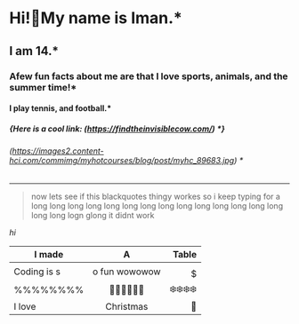 # Hi!👾My name is Iman.*
## I am 14.*
### Afew fun facts about me are that I love sports, animals, and the summer time!*
#### I play tennis, and football.*
##### {Here is a cool link: (https://findtheinvisiblecow.com/) *}
###### (https://images2.content-hci.com/commimg/myhotcourses/blog/post/myhc_89683.jpg) *
***************************************************************************************

> now lets see if this blackquotes thingy workes so i keep typing for a long long long long long long long long long long long long long long long long logn glong it didnt work


*hi* 

| I made        | A             | Table |
| ------------- |:-------------:| -----:|
|Coding is s    | o fun wowowow | $$$$$ |
| %%%%%%%%      | 🎄🎄🎄🎄🎄🎄    |  ❄️❄️❄️❄️ |
| I love        | Christmas     |    🎅 |
